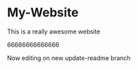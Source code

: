 # My-Website

This is a really awesome website

66666666666666

Now editing on new update-readme branch
